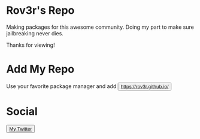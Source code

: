 # Rov3r's Repo
Making packages for this awesome community. Doing my part to make sure jailbreaking never dies.

Thanks for viewing!

# Add My Repo
Use your favorite package manager and add <button>
  <a href="https://rov3r.github.io/">https://rov3r.github.io/</a>
</button>

# Social
<button>
  <a href="https://x.com/rov3rrepo">My Twitter</a>
</button>
